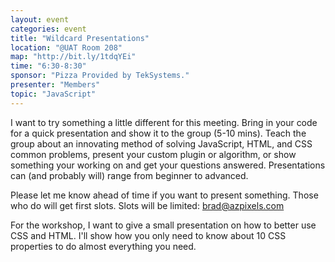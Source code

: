 ```yaml
---
layout: event
categories: event
title: "Wildcard Presentations"
location: "@UAT Room 208"
map: "http://bit.ly/1tdqYEi"
time: "6:30-8:30"
sponsor: "Pizza Provided by TekSystems."
presenter: "Members"
topic: "JavaScript"
---
```


I want to try something a little different for this meeting. Bring in your code for a quick presentation and show it to the group (5-10 mins). Teach the group about an innovating method of solving JavaScript, HTML, and CSS common problems, present your custom plugin or algorithm, or show something your working on and get your questions answered. Presentations can (and probably will) range from beginner to advanced.

Please let me know ahead of time if you want to present something. Those who do will get first slots. Slots will be limited: brad@azpixels.com

For the workshop, I want to give a small presentation on how to better use CSS and HTML. I'll show how you only need to know about 10 CSS properties to do almost everything you need.